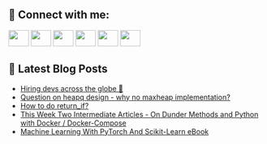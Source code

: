 ## 🔎 Connect with me:
[<img height="32" width="40" src="https://cdn.jsdelivr.net/npm/simple-icons@v5/icons/telegram.svg" />](https://t.me/bullbesh)
[<img height="32" width="40" src="https://cdn.jsdelivr.net/npm/simple-icons@v5/icons/vk.svg" />](https://vk.com/bullbesh)
[<img height="32" width="40" src="https://cdn.jsdelivr.net/npm/simple-icons@v5/icons/twitter.svg" />](https://twitter.com/bullbesh1)
[<img height="32" width="40" src="https://cdn.jsdelivr.net/npm/simple-icons@v5/icons/instagram.svg" />](https://www.instagram.com/bullbesh)
[<img height="32" width="40" src="https://cdn.jsdelivr.net/npm/simple-icons@v5/icons/reddit.svg" />](https://www.reddit.com/user/bullbesh)
[<img height="32" width="40" src="https://cdn.jsdelivr.net/npm/simple-icons@v5/icons/youtube.svg" />](https://www.youtube.com/channel/UCtfjRs6uzgq5mfm8S06WTcg)

## 📕 Latest Blog Posts
<!-- BLOG-POST-LIST:START -->
- [Hiring devs across the globe 🚀](https://www.reddit.com/r/Python/comments/u18g2z/hiring_devs_across_the_globe/)
- [Question on heapq design - why no maxheap implementation?](https://www.reddit.com/r/Python/comments/u1858d/question_on_heapq_design_why_no_maxheap/)
- [How to do return_if?](https://www.reddit.com/r/Python/comments/u17vtv/how_to_do_return_if/)
- [This Week Two Intermediate Articles - On Dunder Methods and Python with Docker / Docker-Compose](https://www.reddit.com/r/Python/comments/u16r3b/this_week_two_intermediate_articles_on_dunder/)
- [Machine Learning With PyTorch And Scikit-Learn eBook](https://www.reddit.com/r/Python/comments/u16hr1/machine_learning_with_pytorch_and_scikitlearn/)
<!-- BLOG-POST-LIST:END -->
